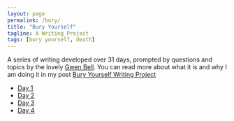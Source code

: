 ```yaml
---
layout: page
permalink: /bury/
title: "Bury Yourself"
tagline: A Writing Project
tags: [bury yourself, death]
---
```


A series of writing developed over 31 days, prompted by questions and topics by the lovely [Gwen Bell](http://www.gwenbell.com "Gwen Bell"). You can read more about what it is and why I am doing it in my post [Bury Yourself Writing Project](http://www.foursides.ca/Bury-Yourself-Writing-Project "Bury Yourself Writing Project")
<br>

- [Day 1](http://www.foursides.ca/Bury-Yourself-Day-One/ "Bury Yourself | Day 1")
- [Day 2](http://www.foursides.ca/bury-yourself-day-Two/ "Bury Yourself | Day 2")
- [Day 3](http://www.foursides.ca/Bury-Yourself-Day-Three/ "Bury Yourself | Day 3")
- [Day 4](http://www.foursides.ca/Bury-Yourself-Day-Four "Bury Yourself | Day Four")


